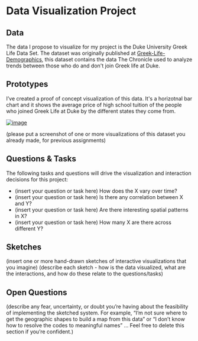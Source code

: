 # Data Visualization Project

## Data

The data I propose to visualize for my project is the Duke University Greek Life Data Set. The dataset was originally published at [Greek-Life-Demographics](https://raw.githubusercontent.com/Chrissymbeck/Greek-Life-Demographics/master/Greek_Data_Duke_Class_of_2018.csv), this dataset contains the data The Chronicle used to analyze trends between those who do and don't join Greek life at Duke.


## Prototypes

I’ve created a proof of concept visualization of this data. It's a horizotnal bar chart and it shows the average price of high school tuition of the people who joined Greek Life at Duke by the different states they come from. 

[![image](https://ibb.co/3s5hgT3)](https://vizhub.com/lokesh234/97130be4da0b456eaf092c8fffdd76ec?edit=files)

(please put a screenshot of one or more visualizations of this dataset you already made, for previous assignments)

## Questions & Tasks

The following tasks and questions will drive the visualization and interaction decisions for this project:

 * (insert your question or task here) How does the X vary over time?
 * (insert your question or task here) Is there any correlation between X and Y?
 * (insert your question or task here) Are there interesting spatial patterns in X?
 * (insert your question or task here) How many X are there across different Y?

## Sketches

(insert one or more hand-drawn sketches of interactive visualizations that you imagine)
(describe each sketch - how is the data visualized, what are the interactions, and how do these relate to the questions/tasks)

## Open Questions

(describe any fear, uncertainty, or doubt you’re having about the feasibility of implementing the sketched system. For example, “I’m not sure where to get the geographic shapes to build a map from this data” or “I don’t know how to resolve the codes to meaningful names” … Feel free to delete this section if you’re confident.)
